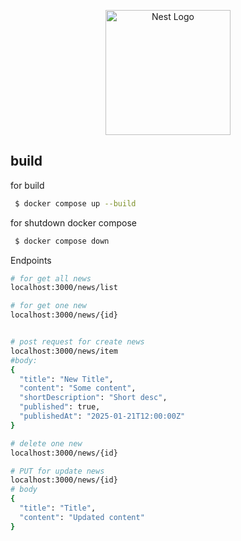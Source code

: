 <p align="center">
  <a href="http://nestjs.com/" target="blank"><img src="https://nestjs.com/img/logo-small.svg" width="200" alt="Nest Logo" /></a>
</p>


## build
for build 
```bash
 $ docker compose up --build
```
for shutdown docker compose 
```bash
 $ docker compose down
```
Endpoints 
```bash
# for get all news
localhost:3000/news/list

# for get one new
localhost:3000/news/{id}


# post request for create news
localhost:3000/news/item
#body: 
{
  "title": "New Title",
  "content": "Some content",
  "shortDescription": "Short desc",
  "published": true,
  "publishedAt": "2025-01-21T12:00:00Z"
}

# delete one new
localhost:3000/news/{id} 

# PUT for update news 
localhost:3000/news/{id}
# body 
{
  "title": "Title",
  "content": "Updated content"
}

```
